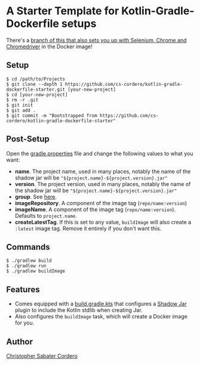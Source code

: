 # A Starter Template for Kotlin-Gradle-Dockerfile setups

There's a [branch of this that also sets you up with Selenium, Chrome and Chromedriver](https://github.com/cs-cordero/kotlin-gradle-dockerfile-starter/tree/selenium) in the Docker image!

## Setup

```shell
$ cd /path/to/Projects
$ git clone --depth 1 https://github.com/cs-cordero/kotlin-gradle-dockerfile-starter.git [your-new-project]
$ cd [your-new-project]
$ rm -r .git
$ git init
$ git add .
$ git commit -m "Bootstrapped from https://github.com/cs-cordero/kotlin-gradle-dockerfile-starter"
```

## Post-Setup
Open the [gradle.properties](./gradle.properties) file and change the following values to what you want:
* **name**.  The project name, used in many places, notably the name of the shadow jar will be `"${project.name}-${project.version}.jar"`
* **version**. The project version, used in many places, notably the name of the shadow jar will be `"${project.name}-${project.version}.jar"`
* **group**.  See [here](https://stackoverflow.com/questions/23354243/what-is-group-property-for-in-gradle).
* **imageRepository**.  A component of the image tag (`repo/name:version`)
* **imageName**.  A component of the image tag (`repo/name:version`).  Defaults to `project.name`.
* **createLatestTag**.  If this is set to any value, `buildImage` will also create a `:latest` image tag.  Remove it entirely if you don't want this.

## Commands

```shell
$ ./gradlew build
$ ./gradlew run
$ ./gradlew buildImage
```

## Features
* Comes equipped with a [build.gradle.kts](./build.gradle.kts) that configures
  a [Shadow Jar](https://imperceptiblethoughts.com/shadow) plugin to include the
  Kotlin stdlib when creating Jar.
* Also configures the `buildImage` task, which will create a Docker image for you.


## Author

[Christopher Sabater Cordero](https://chrisdoescoding.com)